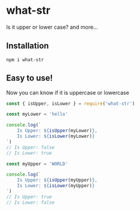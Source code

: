 # what-str

Is it upper or lower case? and more...

## Installation
```
npm i what-str
```

## Easy to use!
Now you can know if it is uppercase or lowercase
```javascript
const { isUpper, isLower } = require('what-str')

const myLower = 'hello'

console.log(`
    Is Upper: ${isUpper(myLower)},
    Is Lower: ${isLower(myLower)}
`)
// Is Upper: false
// Is Lower: true

const myUpper = 'WORLD'

console.log(`
    Is Upper: ${isUpper(myUpper)},
    Is Lower: ${isLower(myUpper)}
`)
// Is Upper: true
// Is Lower: false
```
